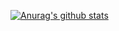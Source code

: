 [![Anurag's github stats](https://github-readme-stats.vercel.app/api?username=xuzhongping&count_private=true "![Anurag's github stats")](https://github.com/anuraghazra/github-readme-stats)

<!--
**xuzhongping/xuzhongping** is a ✨ _special_ ✨ repository because its `README.md` (this file) appears on your GitHub profile.

Here are some ideas to get you started:

- 🔭 I’m currently working on ...
- 🌱 I’m currently learning ...
- 👯 I’m looking to collaborate on ...
- 🤔 I’m looking for help with ...
- 💬 Ask me about ...
- 📫 How to reach me: ...
- 😄 Pronouns: ...
- ⚡ Fun fact: ...
-->
